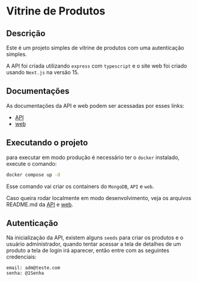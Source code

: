 # Vitrine de Produtos

## Descrição

Este é um projeto simples de vitrine de produtos com uma autenticação simples.

A API foi criada utilizando `express` com `typescript` e o site web foi criado
usando `Next.js` na versão 15.

## Documentações

As documentações da API e web podem ser acessadas por esses links:

* [API](https://github.com/dmarcogabriel/vitrine-web-teste/blob/main/api/README.md)
* [web](https://github.com/dmarcogabriel/vitrine-web-teste/blob/main/web/README.md)

## Executando o projeto

para executar em modo produção
é necessário ter o `docker` instalado, execute o comando:

```bash
docker compose up -d
```

Esse comando vai criar os containers do `MongoDB`, `API` e `web`.

Caso queira rodar localmente em modo desenvolvimento, veja os arquivos README.md
da [API](https://github.com/dmarcogabriel/vitrine-web-teste/blob/main/api/README.md) 
e [web](https://github.com/dmarcogabriel/vitrine-web-teste/blob/main/web/README.md).

## Autenticação

Na inicialização da API, existem alguns `seeds` para criar os produtos e o usuário
administrador, quando tentar acessar a tela de detalhes de um produto a tela de 
login irá aparecer, então entre com as seguintes credenciais:

```
email: adm@teste.com
senha: @1Senha
```
